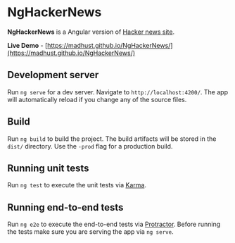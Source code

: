 # NgHackerNews

**NgHackerNews** is a Angular version of [Hacker news site](https://news.ycombinator.com/).

**Live Demo** - [https://madhust.github.io/NgHackerNews/](https://madhust.github.io/NgHackerNews/)

## Development server
Run `ng serve` for a dev server. Navigate to `http://localhost:4200/`. The app will automatically reload if you change any of the source files.

## Build

Run `ng build` to build the project. The build artifacts will be stored in the `dist/` directory. Use the `-prod` flag for a production build.

## Running unit tests

Run `ng test` to execute the unit tests via [Karma](https://karma-runner.github.io).

## Running end-to-end tests

Run `ng e2e` to execute the end-to-end tests via [Protractor](http://www.protractortest.org/).
Before running the tests make sure you are serving the app via `ng serve`.
